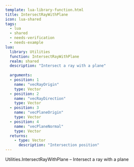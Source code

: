 ```yaml
---
template: lua-library-function.html
title: IntersectRayWithPlane
icon: lua-shared
tags:
  - lua
  - shared
  - needs-verification
  - needs-example
lua:
  library: Utilities
  function: IntersectRayWithPlane
  realm: shared
  description: "Intersect a ray with a plane"
  
  arguments:
  - position: 1
    name: "vecRayOrigin"
    type: Vector
  - position: 2
    name: "vecRayDirection"
    type: Vector
  - position: 3
    name: "vecPlaneOrigin"
    type: Vector
  - position: 4
    name: "vecPlaneNormal"
    type: Vector
  returns:
    - type: Vector
      description: "Intersection position"
---
```


<div class="lua__search__keywords">
Utilities.IntersectRayWithPlane &#x2013; Intersect a ray with a plane
</div>
